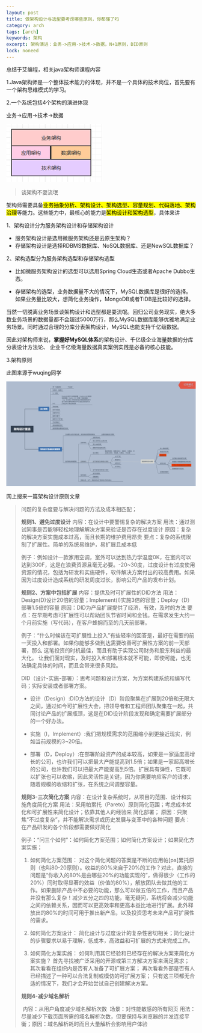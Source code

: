 ```yaml
---
layout: post
title: 做架构设计与选型要考虑哪些原则，你都懂了吗
category: arch
tags: [arch]
keywords: 架构
excerpt: 架构演进：业务->应用->技术->数据，N+1原则，DID原则
lock: noneed
---
```


总结于艾编程，相关java架构师课程内容

1.Java架构师是一个整体技术能力的体现，并不是一个具体的技术岗位，首先要有一个架构思维模式的学习。

2.一个系统包括4个架构的演进体现

业务->应用->技术->数据

![](\assets\images\2020\icoding\future\four-archs.png)

> 谈架构不耍流氓

架构师需要具备<mark>业务抽象分析、架构设计、架构选型、容量规划、代码落地、架构治理</mark>等能力。这些能力中，最核心的能力是<mark>架构设计和架构选型</mark>，具体来讲

1、架构设计分为服务架构设计和存储架构设计

- 服务架构设计是选用微服务架构还是云原生架构？
- 存储架构设计是选择RDBMS数据库、NoSQL数据库、还是NewSQL数据库？

2、架构选型分为服务架构选型和存储架构选型

- 比如微服务架构设计的选型可以选用Spring Cloud生态或者Apache Dubbo生态。

- 存储架构的选型，业务数据量不大的情况下，MySQL数据库是很好的选择。如果业务量比较大，想简化业务操作，MongoDB或者TiDB是比较好的选择。

当然一切脱离业务场景谈架构设计和选型都是耍流氓。回归公司业务现实，绝大多数业务场景的数据量都不会超过5000万行，那么MySQL数据库能够优雅地满足业务场景。同时通过合理的分库分表架构设计，MySQL也能支持千亿级数据。

因此对架构师来说，**掌握好MySQL体系**的架构设计、千亿级企业海量数据的分库分表设计方法论、 企业千亿级海量数据真实案例实践是必备的核心技能。

3.架构原则

此图来源于wuqing同学

![](/assets/images/2020/icoding/arch-design-by-wuqing.png)

网上搜来一篇架构设计原则文章

> 问题的复杂度要与解决问题的方法及成本相匹配；
>
> **规则1、避免过度设计**
> 	内容：在设计中要警惕复杂的解决方案
> 	用法：通过测试同事是否能够轻松地理解解决方案来验证是否存在过度设计
> 	原因：复杂的解决方案实施成本过高，而且长期的维护费用昂贵
> 	要点：复杂的系统限制了扩展性。简单的系统易维护，易扩展且成本低
>
> 例子：例如设计一款家用空调，室外可以达到热力学温度0K，在室内可以达到300F，这是在浪费资源且毫无必要。-20~30度，过度设计有过度使用资源的情况，包括为研发和实施硬件，软件解决方案付出的较高费用。如果因为过度设计造成系统的研发周度过长，影响公司产品的发布计划。
>
> **规则2、方案中包括扩展**
> 	内容：提供及时可扩展性的DID方法
> 	用法：Design(D)设计20倍的容量；Implement(I)实施3倍的容量；Deploy（D）部署1.5倍的容量
> 	原因：DID为产品扩展提供了经济，有效，及时的方法
> 	要点：在早期考虑可扩展性可以帮助团队节省时间和金钱。在需求发生大约一个月前实施（写代码），在客户蜂拥而至的几天前部署。
>
> 例子：“什么时候该在可扩展性上投入”有些轻率的回答是，最好在需要的前一天投入和部署。如果你能够多做到达需要改善可扩展性方案的前一天部署，那么 这笔投资的时机最佳，而且有助于实现公司财务和股东利益的最大化。
> 让我们面对现实，及时投入和部署根本就不可能，即使可能，也无法确定具体的时间，而且会带来很多风险。
>
> DID（设计-实施-部署）：思考问题和设计方案，为方案构建系统和编写代码；实际安装或者部署方案。
>
> - 设计（Design）:DID方法的设计（D）阶段聚集在扩展到20倍和无限大之间，通过如今可扩展性大会，把领导者和工程师团队聚集在一起，共同讨论产品的扩展瓶颈，这是在DID设计阶段发现和确定需要扩展部分的一个好办法。
>
> - 实施（I，Implement）:我们把规模需求的范围缩小到更接近现实，例如当前规模的3~20倍。
>
> - 部署（D，Deploy）:在部署阶段资产的成本较高，如果是一家适度高增长的公司，也许我们可以把最大产能提高到1.5倍；如果是一家超高增长的公司，也许我们可以把最大产能提高到5倍。扩展具有弹性，它既可以扩张也可以收缩，因此灵活性是关键，因为你需要响应客户的请求，随着规模的收缩和扩张，在系统之间调整容量。
>
> **规则3-三次简化方案**
> 	内容：在设计复杂系统时，从项目的范围、设计和实施角度简化方案
> 	用法：采用帕累托（Pareto）原则简化范围；考虑成本优化和可扩展性来简化设计；依靠其他人的经验来	简化部署；
> 	原因：只聚焦“不过度复杂”，并不能解决需求或历史发展与变革中的各种问题
> 	要点：在产品研发的各个阶段都需要做好简化
>
> 例子：“问三个如何”：如何简化方案范围；如何简化方案设计；如果简化方案实施；
>
> 1. 如何简化方案范围：
>    对这个简化问题的答案是不断的应用帕[pa]累托原则（也叫80-20原则）。收益的80%来自于20%的工作？对此，直接的问题是“你收入的80%是由哪些20%的功能实现的”，做得很少（工作的20%）同时取得显著的效益（价值的80%），解放团队去做其他的工作。如果删除产品中不必要的功能，那么可以做五倍的工作，而且产品并没有那么复杂！减少五分之四的功能，毫无疑问，系统将会减少功能之间的依赖关系，因而可以更高效率和更高本益比地进行扩展。此外释放出的80%的时间可用于推出新产品，以及投资思考未来产品可扩展性的需求。
>
> 2. 如何简化方案设计：
>    简化设计与过度设计的复杂性密切相关；简化设计的步骤要求以易于理解，低成本，高效益和可扩展的方式来完成工作。
>
> 3. 如何简化方案实施：
>    如何利用其它经验和已经存在的解决方案来简化方案实施？
>    首先寻找被广泛采用的开源或第三方解决方案来满足需求；
>    其次看看在组织内是否有人准备了可扩展方案；
>    再次看看外部是否有人已经描述了一种可以合法复制或模仿的可扩展方案；
>    只有这三项都无合适的情况下，我们才会开始尝试自己创建解决方案。
>
> **规则4-减少域名解析**
>
> ​	内容：从用户角度减少域名解析次数
> ​	场景：对性能敏感的所有网页
> ​	用法：尽量减少下载页面所需的域名解析次数，但要保持与浏览器的并发连接平衡；
> ​	原因：域名解析耗时而且大量解析会影响用户体验

